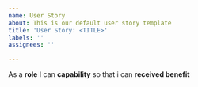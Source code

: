 ```yaml
---
name: User Story
about: This is our default user story template
title: 'User Story: <TITLE>'
labels: ''
assignees: ''

---
```


As a **role** I can **capability** so that i can **received benefit**
